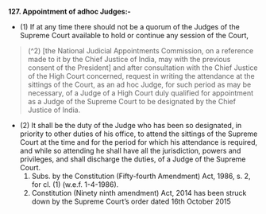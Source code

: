 **127. Appointment of adhoc Judges:-** 
- (1) If at any time there should not be a quorum of the Judges of the Supreme Court available to hold or continue any session of the Court,

> (^2) [the National Judicial Appointments Commission, on a reference made to it by the Chief Justice of India, may with the previous consent of the President] and after consultation with the Chief Justice of the High Court concerned, request in writing the attendance at the sittings of the Court, as an ad hoc Judge, for such period as may be necessary, of a Judge of a High Court duly qualified for appointment as a Judge of the Supreme Court to be designated by the Chief Justice of India. 

- (2) It shall be the duty of the Judge who has been so designated, in priority to other duties of his office, to attend the sittings of the Supreme Court at the time and for the period for which his attendance is required, and while so attending he shall have all the jurisdiction, powers and privileges, and shall discharge the duties, of a Judge of the Supreme Court.
	1. Subs. by the Constitution (Fifty-fourth Amendment) Act, 1986, s. 2, for cl. (1) (w.e.f. 1-4-1986).
	2.  Constitution (Ninety ninth amendment) Act, 2014 has been struck down by the Supreme Court’s order dated 16th October 2015
